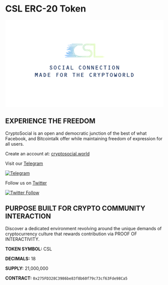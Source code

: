 # CSL ERC-20 Token

![alt text](https://github.com/CryptoSocial/CSL-Token/blob/master/banner.PNG "CryptoSocial Banner")

## **EXPERIENCE THE FREEDOM**

CryptoSocial is an open and democratic junction of the best of what Facebook, and Bitcointalk offer while maintaining freedom of expression for all users.

Create an account at:  [cryptosocial.world](https://cryptosocial.world)

Visit our [Telegram](https://t.me/cryptosocial)

[![Telegram](https://img.shields.io/badge/Telegram-2.8k%20members-blue.svg)](https://t.me/cryptosocial)

Follow us on [Twitter](https://twitter.com/_cryptosocial)

[![Twitter Follow](https://img.shields.io/twitter/follow/espadrine.svg?style=social&label=Follow)](https://twitter.com/_CryptoSocial)

## **PURPOSE BUILT FOR CRYPTO COMMUNITY INTERACTION**

Discover a dedicated environment revolving around the unique demands of cryptocurrency culture that rewards contribution via PROOF OF INTERACTIVITY.

**TOKEN SYMBOL:** CSL

**DECIMALS:** 18

**SUPPLY:** 21,000,000

**CONTRACT:**
```0x275FD328C3986be83f8b60f79c73cf63Fde98Ca5```
